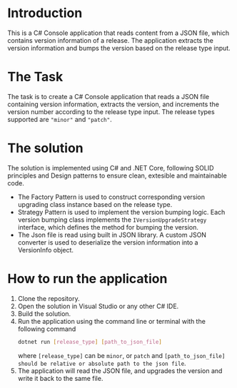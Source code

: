 # Introduction

This is a C# Console application that reads content from a JSON file, which contains version information of a release. The application extracts the version information and bumps the version based on the release type input.

# The Task

The task is to create a C# Console application that reads a JSON file containing version information, extracts the version, and increments the version number according to the release type input. The release types supported are `"minor"` and `"patch"`.

# The solution

The solution is implemented using C# and .NET Core, following SOLID principles and Design patterns to ensure clean, extesible and maintainable code.

* The Factory Pattern is used to construct corresponding version upgrading class instance based on the release type.
* Strategy Pattern is used to implement the version bumping logic. Each version bumping class implements the `IVersionUpgradeStrategy` interface, which defines the method for bumping the version.
* The Json file is read using built in JSON library. A custom JSON converter is used to deserialize the version information into a VersionInfo object.

# How to run the application

1. Clone the repository.
1. Open the solution in Visual Studio or any other C# IDE.
1. Build the solution.
1. Run the application using the command line or terminal with the following command
   ```bash
   dotnet run [release_type] [path_to_json_file]
   ```
   where `[release_type]` can be  `minor`, or `patch` and `[path_to_json_file] should be relative or absolute path to the json file`.
1. The application will read the JSON file, and upgrades the version and write it back to the same file.
